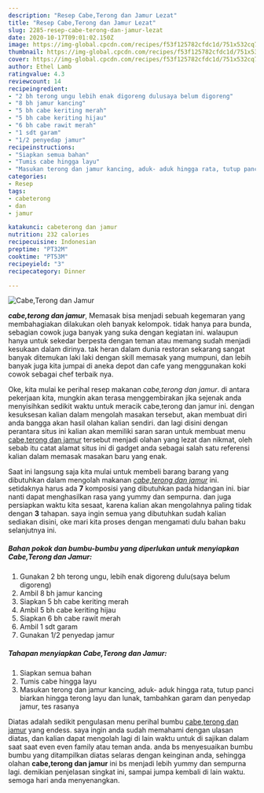 ```yaml
---
description: "Resep Cabe,Terong dan Jamur Lezat"
title: "Resep Cabe,Terong dan Jamur Lezat"
slug: 2285-resep-cabe-terong-dan-jamur-lezat
date: 2020-10-17T09:01:02.150Z
image: https://img-global.cpcdn.com/recipes/f53f125782cfdc1d/751x532cq70/cabeterong-dan-jamur-foto-resep-utama.jpg
thumbnail: https://img-global.cpcdn.com/recipes/f53f125782cfdc1d/751x532cq70/cabeterong-dan-jamur-foto-resep-utama.jpg
cover: https://img-global.cpcdn.com/recipes/f53f125782cfdc1d/751x532cq70/cabeterong-dan-jamur-foto-resep-utama.jpg
author: Ethel Lamb
ratingvalue: 4.3
reviewcount: 14
recipeingredient:
- "2 bh terong ungu lebih enak digoreng dulusaya belum digoreng"
- "8 bh jamur kancing"
- "5 bh cabe keriting merah"
- "5 bh cabe keriting hijau"
- "6 bh cabe rawit merah"
- "1 sdt garam"
- "1/2 penyedap jamur"
recipeinstructions:
- "Siapkan semua bahan"
- "Tumis cabe hingga layu"
- "Masukan terong dan jamur kancing, aduk- aduk hingga rata, tutup panci biarkan hingga terong layu dan lunak, tambahkan garam dan penyedap jamur, tes rasanya"
categories:
- Resep
tags:
- cabeterong
- dan
- jamur

katakunci: cabeterong dan jamur 
nutrition: 232 calories
recipecuisine: Indonesian
preptime: "PT32M"
cooktime: "PT53M"
recipeyield: "3"
recipecategory: Dinner

---
```



![Cabe,Terong dan Jamur](https://img-global.cpcdn.com/recipes/f53f125782cfdc1d/751x532cq70/cabeterong-dan-jamur-foto-resep-utama.jpg)

<b><i>cabe,terong dan jamur</i></b>, Memasak bisa menjadi sebuah kegemaran yang membahagiakan dilakukan oleh banyak kelompok. tidak hanya para bunda, sebagian cowok juga banyak yang suka dengan kegiatan ini. walaupun hanya untuk sekedar berpesta dengan teman atau memang sudah menjadi kesukaan dalam dirinya. tak heran dalam dunia restoran sekarang sangat banyak ditemukan laki laki dengan skill memasak yang mumpuni, dan lebih banyak juga kita jumpai di aneka depot dan cafe yang menggunakan koki cowok sebagai chef terbaik nya.

Oke, kita mulai ke perihal resep makanan <i>cabe,terong dan jamur</i>. di antara pekerjaan kita, mungkin akan terasa menggembirakan jika sejenak anda menyisihkan sedikit waktu untuk meracik cabe,terong dan jamur ini. dengan kesuksesan kalian dalam mengolah masakan tersebut, akan membuat diri anda bangga akan hasil olahan kalian sendiri. dan lagi disini dengan perantara situs ini kalian akan memiliki saran saran untuk membuat menu <u>cabe,terong dan jamur</u> tersebut menjadi olahan yang lezat dan nikmat, oleh sebab itu catat alamat situs ini di gadget anda sebagai salah satu referensi kalian dalam memasak masakan baru yang enak.




Saat ini langsung saja kita mulai untuk membeli barang barang yang dibutuhkan dalam mengolah makanan <u><i>cabe,terong dan jamur</i></u> ini. setidaknya harus ada <b>7</b> komposisi yang dibutuhkan pada hidangan ini. biar nanti dapat menghasilkan rasa yang yummy dan sempurna. dan juga persiapkan waktu kita sesaat, karena kalian akan mengolahnya paling tidak dengan <b>3</b> tahapan. saya ingin semua yang dibutuhkan sudah kalian sediakan disini, oke mari kita proses dengan mengamati dulu bahan baku selanjutnya ini.

<!--inarticleads1-->

##### Bahan pokok dan bumbu-bumbu yang diperlukan untuk menyiapkan Cabe,Terong dan Jamur:

1. Gunakan 2 bh terong ungu, lebih enak digoreng dulu(saya belum digoreng)
1. Ambil 8 bh jamur kancing
1. Siapkan 5 bh cabe keriting merah
1. Ambil 5 bh cabe keriting hijau
1. Siapkan 6 bh cabe rawit merah
1. Ambil 1 sdt garam
1. Gunakan 1/2 penyedap jamur




<!--inarticleads2-->

##### Tahapan menyiapkan Cabe,Terong dan Jamur:

1. Siapkan semua bahan
1. Tumis cabe hingga layu
1. Masukan terong dan jamur kancing, aduk- aduk hingga rata, tutup panci biarkan hingga terong layu dan lunak, tambahkan garam dan penyedap jamur, tes rasanya




Diatas adalah sedikit pengulasan menu perihal bumbu <u>cabe,terong dan jamur</u> yang endess. saya ingin anda sudah memahami dengan ulasan diatas, dan kalian dapat mengolah lagi di lain waktu untuk di sajikan dalam saat saat even even family atau teman anda. anda bs menyesuaikan bumbu bumbu yang ditampilkan diatas selaras dengan keinginan anda, sehingga olahan <b>cabe,terong dan jamur</b> ini bs menjadi lebih yummy dan sempurna lagi. demikian penjelasan singkat ini, sampai jumpa kembali di lain waktu. semoga hari anda menyenangkan.
